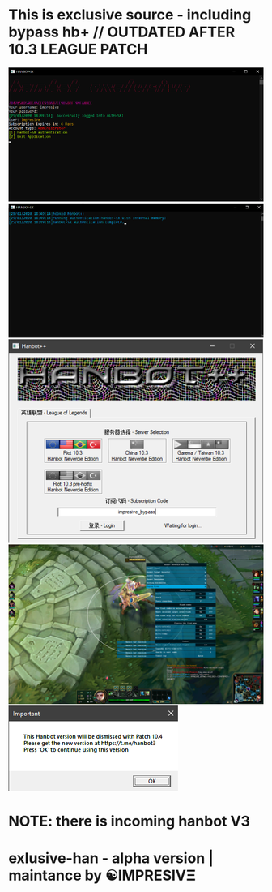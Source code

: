 This is exclusive source - including bypass hb+ // OUTDATED AFTER 10.3 LEAGUE PATCH
===============================================
![proof](images/feature.png)
![proof](images/feature2.png)
![proof](images/feature3.png)
![proof](images/feature5.png)
![proof](images/feature4.png)

NOTE: there is incoming hanbot V3
=================================
# exlusive-han - alpha version | maintance by ☯IMPRESIVΞ
